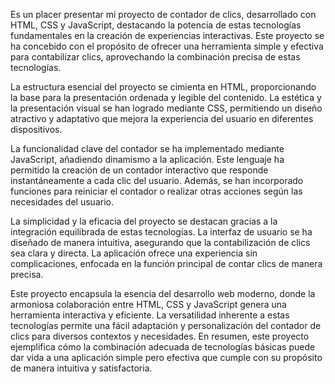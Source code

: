 Es un placer presentar mi proyecto de contador de clics, desarrollado con HTML, CSS y JavaScript, destacando la potencia de estas tecnologías fundamentales en la creación de experiencias interactivas. Este proyecto se ha concebido con el propósito de ofrecer una herramienta simple y efectiva para contabilizar clics, aprovechando la combinación precisa de estas tecnologías.

La estructura esencial del proyecto se cimienta en HTML, proporcionando la base para la presentación ordenada y legible del contenido. La estética y la presentación visual se han logrado mediante CSS, permitiendo un diseño atractivo y adaptativo que mejora la experiencia del usuario en diferentes dispositivos.

La funcionalidad clave del contador se ha implementado mediante JavaScript, añadiendo dinamismo a la aplicación. Este lenguaje ha permitido la creación de un contador interactivo que responde instantáneamente a cada clic del usuario. Además, se han incorporado funciones para reiniciar el contador o realizar otras acciones según las necesidades del usuario.

La simplicidad y la eficacia del proyecto se destacan gracias a la integración equilibrada de estas tecnologías. La interfaz de usuario se ha diseñado de manera intuitiva, asegurando que la contabilización de clics sea clara y directa. La aplicación ofrece una experiencia sin complicaciones, enfocada en la función principal de contar clics de manera precisa.

Este proyecto encapsula la esencia del desarrollo web moderno, donde la armoniosa colaboración entre HTML, CSS y JavaScript genera una herramienta interactiva y eficiente. La versatilidad inherente a estas tecnologías permite una fácil adaptación y personalización del contador de clics para diversos contextos y necesidades. En resumen, este proyecto ejemplifica cómo la combinación adecuada de tecnologías básicas puede dar vida a una aplicación simple pero efectiva que cumple con su propósito de manera intuitiva y satisfactoria.
